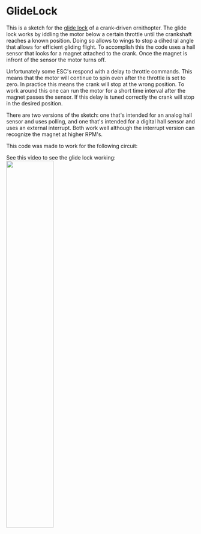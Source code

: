 # GlideLock
This is a sketch for the [glide lock](http://ovirc.free.fr/GLDAB_English.php) of a crank-driven ornithopter. 
The glide lock works by iddling the motor below a certain throttle until the crankshaft reaches a known position.
Doing so allows to wings to stop a dihedral angle that allows for efficient gliding flight.
To accomplish this the code uses a hall sensor that looks for a magnet attached to the crank. 
Once the magnet is infront of the sensor the motor turns off.

Unfortunately some ESC's respond with a delay to throttle commands.
This means that the motor will continue to spin even after the throttle is set to zero. 
In practice this means the crank will stop at the wrong position.
To work around this one can run the motor for a short time interval after the magnet passes the sensor.
If this delay is tuned correctly the crank will stop in the desired position.

There are two versions of the sketch: one that's intended for an analog hall sensor and uses polling, 
and one that's intended for a digital hall sensor and uses an external interrupt. 
Both work well although the interrupt version can recognize the magnet at higher RPM's.

This code was made to work for the following circuit:  
<img src = ""></img>

See this video to see the glide lock working:  
[<img src="https://img.youtube.com/vi/v0z1ojpoehQ/maxresdefault.jpg" width="50%">](https://youtu.be/v0z1ojpoehQ)
